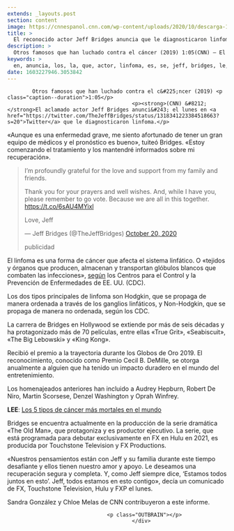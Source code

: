 ```yaml
--- 
extends: _layouts.post 
section: content 
image: https://cnnespanol.cnn.com/wp-content/uploads/2020/10/descarga-1-10.jpeg?quality=100&strip=info 
title: > 
  El reconocido actor Jeff Bridges anuncia que le diagnosticaron linfoma 
description: > 
  Otros famosos que han luchado contra el cáncer (2019) 1:05(CNN) — El aclamado actor Jeff Bridges anunció el lunes en Twitter que le diagnosticaron linfoma.«Aunque es una enfermedad grave, me siento afortunado de tener un gran equipo de médicos y el pronóstico es bueno», tuiteó Bridges.https://t.co/6sAU4MYixl Love, Jeff — Jeff Bridges (@TheJeffBridges) October 20, 2020 publicidadEl linfoma es una forma de cáncer que afecta el sistema linfático.Los dos tipos principales de linfoma son Hodgkin, que se propaga de manera ordenada a través de los ganglios linfáticos, y Non-Hodgkin, que se propaga de manera no ordenada, según los CDC.«Nuestros pensamientos están con Jeff y su familia durante este tiempo desafiante y ellos tienen nuestro amor y apoyo. 
keywords: > 
  en, anuncia, los, la, que, actor, linfoma, es, se, jeff, bridges, le, reconocido, diagnosticaron, y, el 
date: 1603227946.3053842 
--- 
```

<div><p class="share follow flush-left invisible">
	</p>
																	<p id="fave-video1" class="first"></p>
					 
			Otros famosos que han luchado contra el c&#225;ncer (2019) <p class="caption--duration">1:05</p>
											<p><strong>(CNN) &#8212; </strong>El aclamado actor Jeff Bridges anunci&#243; el lunes en <a href="https://twitter.com/TheJeffBridges/status/1318341223384518663?s=20">Twitter</a> que le diagnosticaron linfoma.</p>
<p>&#171;Aunque es una enfermedad grave, me siento afortunado de tener un gran equipo de m&#233;dicos y el pron&#243;stico es bueno&#187;, tuite&#243; Bridges. &#171;Estoy comenzando el tratamiento y los mantendr&#233; informados sobre mi recuperaci&#243;n&#187;.</p>
<blockquote class="twitter-tweet">
<p lang="en" dir="ltr">I&#8217;m profoundly grateful for the love and support from my family and friends.</p><p id="ad_nat_btf_01" class="cnn_adtag cnn_adtag--dfp"></p><p>Thank you for your prayers and well wishes.  And, while I have you, please remember to go vote. Because we are all in this together. <a href="https://t.co/6sAU4MYixl">https://t.co/6sAU4MYixl</a></p>
<p>Love, Jeff</p>
<p>&#8212; Jeff Bridges (@TheJeffBridges) <a href="https://twitter.com/TheJeffBridges/status/1318341224772796417?ref_src=twsrc%5Etfw">October 20, 2020</a></p><p class="ad-heading-text">publicidad</p><p id="ad_out_vid_01" class="ad"></p></blockquote>
<p></p>
<p>El linfoma es una forma de c&#225;ncer que afecta el sistema linf&#225;tico. O &#171;tejidos y &#243;rganos que producen, almacenan y transportan gl&#243;bulos blancos que combaten las infecciones&#187;, <a href="https://www.cdc.gov/cancer/lymphoma/index.htm">seg&#250;n</a> los Centros para el Control y la Prevenci&#243;n de Enfermedades de EE. UU. (CDC).</p>
<p>Los dos tipos principales de linfoma son Hodgkin, que se propaga de manera ordenada a trav&#233;s de los ganglios linf&#225;ticos, y Non-Hodgkin, que se propaga de manera no ordenada, seg&#250;n los CDC.</p>
<p>La carrera de Bridges en Hollywood se extiende por m&#225;s de seis d&#233;cadas y ha protagonizado m&#225;s de 70 pel&#237;culas, entre ellas &#171;True Grit&#187;, &#171;Seabiscuit&#187;, &#171;The Big Lebowski&#187; y &#171;King Kong&#187;.</p>
<p>Recibi&#243; el premio a la trayectoria durante los Globos de Oro 2019. El reconocimiento, conocido como Premio Cecil B. DeMille, se otorga anualmente a alguien que ha tenido un impacto duradero en el mundo del entretenimiento.</p>
<p>Los homenajeados anteriores han incluido a Audrey Hepburn, Robert De Niro, Martin Scorsese, Denzel Washington y Oprah Winfrey.</p>
<p><strong>LEE</strong>: <a href="https://cnnespanol.cnn.com/2020/10/19/dia-internacional-del-cancer-de-mama-los-5-tipos-de-cancer-mas-mortales-en-el-mundo/">Los 5 tipos de c&#225;ncer m&#225;s mortales en el mundo</a></p>
<p>Bridges se encuentra actualmente en la producci&#243;n de la serie dram&#225;tica &#171;The Old Man&#187;, que protagoniza y es productor ejecutivo. La serie, que est&#225; programada para debutar exclusivamente en FX en Hulu en 2021, es producida por Touchstone Television y FX Productions.</p>
<p>&#171;Nuestros pensamientos est&#225;n con Jeff y su familia durante este tiempo desafiante y ellos tienen nuestro amor y apoyo. Le deseamos una recuperaci&#243;n segura y completa. Y, como Jeff siempre dice, &#8216;Estamos todos juntos en esto&#8217;. Jeff, todos estamos en esto contigo&#187;, dec&#237;a un comunicado de FX, Touchstone Television, Hulu y FXP el lunes.</p>
<p>Sandra Gonz&#225;lez y Chloe Melas de CNN contribuyeron a este informe.</p>
									
									

									
									
	 

									
									<p class="OUTBRAIN"></p>
											</div>